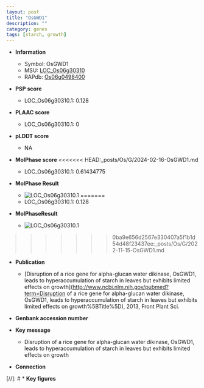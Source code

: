 ```yaml
---
layout: post
title: "OsGWD1"
description: ""
category: genes
tags: [starch, growth]
---
```


* **Information**  
    + Symbol: OsGWD1  
    + MSU: [LOC_Os06g30310](http://rice.plantbiology.msu.edu/cgi-bin/ORF_infopage.cgi?orf=LOC_Os06g30310)  
    + RAPdb: [Os06g0498400](http://rapdb.dna.affrc.go.jp/viewer/gbrowse_details/irgsp1?name=Os06g0498400)  

* **PSP score**  
    + LOC_Os06g30310.1: 0.128 

* **PLAAC score**  
    + LOC_Os06g30310.1: 0 

* **pLDDT score**
    + NA


* **MolPhase score**
<<<<<<< HEAD:_posts/Os/G/2024-02-16-OsGWD1.md
    + LOC_Os06g30310.1: 0.61434775

* **MolPhase Result**
    + ![LOC_Os06g30310.1](https://304243504.github.io/Pictures/LOC_Os06g/LOC_Os06g30310.1.png)
=======
    + LOC_Os06g30310.1: 0.128

* **MolPhaseResult**
    + ![LOC_Os06g30310.1](https://ricepsp.github.io/pictures/LOC_Os06g/LOC_Os06g30310.1.png)
>>>>>>> 0ba9e656d2567e330407a5f1b1d54d48f23437ee:_posts/Os/G/2022-11-15-OsGWD1.md

* **Publication**  
    + [Disruption of a rice gene for alpha-glucan water dikinase, OsGWD1, leads to hyperaccumulation of starch in leaves but exhibits limited effects on growth](http://www.ncbi.nlm.nih.gov/pubmed?term=Disruption of a rice gene for alpha-glucan water dikinase, OsGWD1, leads to hyperaccumulation of starch in leaves but exhibits limited effects on growth%5BTitle%5D), 2013, Front Plant Sci.

* **Genbank accession number**  

* **Key message**  
    + Disruption of a rice gene for alpha-glucan water dikinase, OsGWD1, leads to hyperaccumulation of starch in leaves but exhibits limited effects on growth

* **Connection**  

[//]: # * **Key figures**  


